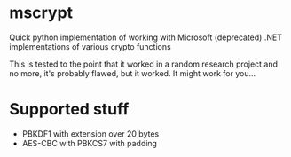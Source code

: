 # mscrypt
Quick python implementation of working with Microsoft (deprecated) .NET implementations of various crypto functions

This is tested to the point that it worked in a random research project and no more, it's probably flawed, but it worked. It might work for you...

# Supported stuff
- PBKDF1 with extension over 20 bytes
- AES-CBC with PBKCS7 with padding
